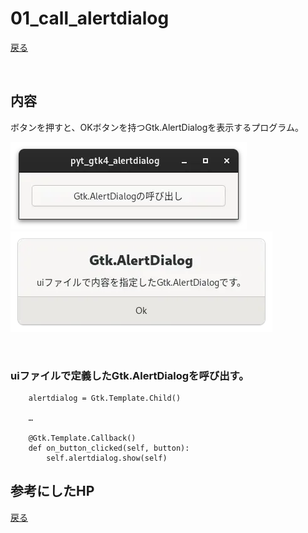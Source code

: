 # 01_call_alertdialog

[戻る](../README.md)

<br>

## 内容 

ボタンを押すと、OKボタンを持つGtk.AlertDialogを表示するプログラム。

![pic](../data/pyt_gtk4_alertdialog1_1.webp) ![pic](../data/pyt_gtk4_alertdialog1_2.webp)

<br>

### uiファイルで定義したGtk.AlertDialogを呼び出す。

```
    alertdialog = Gtk.Template.Child()

    …

    @Gtk.Template.Callback()
    def on_button_clicked(self, button):
        self.alertdialog.show(self)
```

## 参考にしたHP

[戻る](../README.md)

